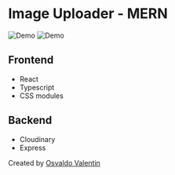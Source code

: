 # Image Uploader - MERN

![Demo](https://res.cloudinary.com/dmwnb8bns/image/upload/v1677472103/oab6e1zyse1qc7i44bzx.png)
![Demo](https://res.cloudinary.com/dmwnb8bns/image/upload/v1677472197/nrvocrl9fcqy7yyqcgza.png)

## Frontend

- React
- Typescript
- CSS modules

## Backend

- Cloudinary
- Express

Created by [Osvaldo Valentin](https://github.com/ValentinOsvaldo)
